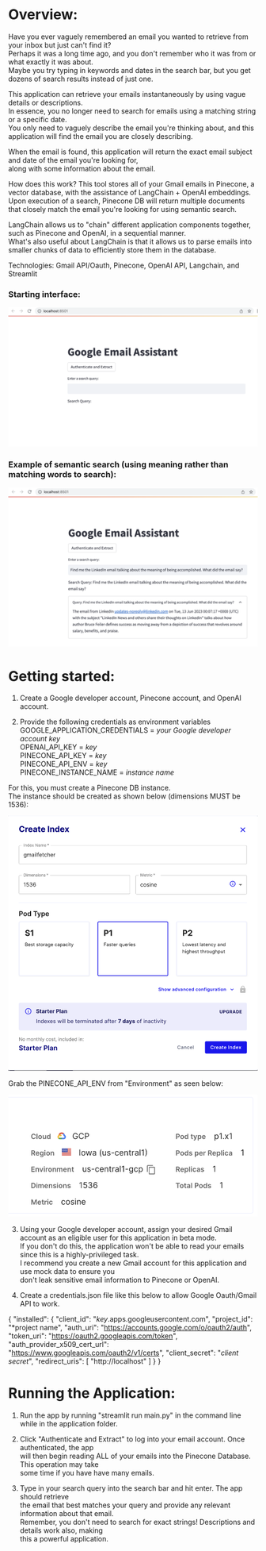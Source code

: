 # Overview:
Have you ever vaguely remembered an email you wanted to retrieve from your inbox but just can't find it?<br> 
Perhaps it was a long time ago, and you don't remember who it was from or what exactly it was about.<br>
Maybe you try typing in keywords and dates in the search bar, but you get dozens of search results instead of just one.<br>

This application can retrieve your emails instantaneously by using vague details or descriptions.<br>
In essence, you no longer need to search for emails using a matching string or a specific date.<br>
You only need to vaguely describe the email you're thinking about, and this application will find the email you are closely describing.<br>

When the email is found, this application will return the exact email subject and date of the email you're looking for,<br>
 along with some information about the email.

How does this work? This tool stores all of your Gmail emails in Pinecone, a vector database, with the assistance of LangChain + OpenAI embeddings.<br>
Upon execution of a search, Pinecone DB will return multiple documents that closely match the email you're looking for using semantic search.<br>

LangChain allows us to "chain" different application components together, such as Pinecone and OpenAI, in a sequential manner.<br>
What's also useful about LangChain is that it allows us to parse emails into smaller chunks of data to efficiently store them in the database.<br>

Technologies: Gmail API/Oauth, Pinecone, OpenAI API, Langchain, and Streamlit

### Starting interface:

![Example of app running](./demo/Starting_Interface.png)

### Example of semantic search (using meaning rather than matching words to search):

![Example of semantically searching](./demo/Query_Example.png)

# Getting started:
1. Create a Google developer account, Pinecone account, and OpenAI account.

2. Provide the following credentials as environment variables<br>
  GOOGLE_APPLICATION_CREDENTIALS = *your Google developer account key*<br>
  OPENAI_API_KEY = *key*<br>
  PINECONE_API_KEY = *key*<br>
  PINECONE_API_ENV = *key*<br>
  PINECONE_INSTANCE_NAME = *instance name*

  For this, you must create a Pinecone DB instance.<br>
  The instance should be created as shown below (dimensions MUST be 1536):

![Pinecone Instance example](./demo/Pinecone_Instance.png)

Grab the PINECONE_API_ENV from "Environment" as seen below:

![Pinecone Env example](./demo/Pinecone_Env.png)

3. Using your Google developer account, assign your desired Gmail account as an eligible user for this application in beta mode.<br>
  If you don't do this, the application won't be able to read your emails since this is a highly-privileged task.<br>
  I recommend you create a new Gmail account for this application and use mock data to ensure you<br>
  don't leak sensitive email information to Pinecone or OpenAI.

4. Create a credentials.json file like this below to allow Google Oauth/Gmail API to work.

  {
    "installed": {
      "client_id": "*key*.apps.googleusercontent.com",
      "project_id": "*project name",
      "auth_uri": "https://accounts.google.com/o/oauth2/auth",
      "token_uri": "https://oauth2.googleapis.com/token",
      "auth_provider_x509_cert_url": "https://www.googleapis.com/oauth2/v1/certs",
      "client_secret": "*client secret*",
      "redirect_uris": [
        "http://localhost"
      ]
    }
  }

# Running the Application:
1. Run the app by running "streamlit run main.py" in the command line while in the application folder.

2. Click "Authenticate and Extract" to log into your email account. Once authenticated, the app<br>
  will then begin reading ALL of your emails into the Pinecone Database. This operation may take<br>
  some time if you have have many emails.

3. Type in your search query into the search bar and hit enter. The app should retrieve<br>
  the email that best matches your query and provide any relevant information about that email.<br>
  Remember, you don't need to search for exact strings! Descriptions and details work also, making<br>
  this a powerful application.
